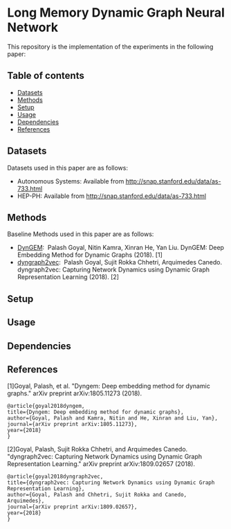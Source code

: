# Long Memory Dynamic Graph Neural Network

This repository is the implementation of the experiments in the following paper:

## Table of contents

- [Datasets](#datasets)
- [Methods](#methods)
- [Setup](#setup)
- [Usage](#usage)
- [Dependencies](#dependencies)
- [References](#references)

## Datasets
Datasets used in this paper are as follows:
- Autonomous Systems: Available from http://snap.stanford.edu/data/as-733.html
- HEP-PH: Available from http://snap.stanford.edu/data/as-733.html

## Methods
Baseline Methods used in this paper are as follows:
- [DynGEM](https://arxiv.org/pdf/1805.11273.pdf):&nbsp; Palash Goyal, Nitin Kamra, Xinran He, Yan Liu. DynGEM: Deep Embedding Method for Dynamic Graphs (2018). [1]
- [dyngraph2vec](https://arxiv.org/pdf/1809.02657.pdf):&nbsp; Palash Goyal, Sujit Rokka Chhetri, Arquimedes Canedo. dyngraph2vec: Capturing Network Dynamics using Dynamic Graph Representation Learning (2018). [2]

## Setup

## Usage

## Dependencies

## References

[1]Goyal, Palash, et al. "Dyngem: Deep embedding method for dynamic graphs." arXiv preprint arXiv:1805.11273 (2018).
```
@article{goyal2018dyngem,
title={Dyngem: Deep embedding method for dynamic graphs},
author={Goyal, Palash and Kamra, Nitin and He, Xinran and Liu, Yan},
journal={arXiv preprint arXiv:1805.11273},
year={2018}
}
```

[2]Goyal, Palash, Sujit Rokka Chhetri, and Arquimedes Canedo. "dyngraph2vec: Capturing Network Dynamics using Dynamic Graph Representation Learning." arXiv preprint arXiv:1809.02657 (2018).
```
@article{goyal2018dyngraph2vec,
title={dyngraph2vec: Capturing Network Dynamics using Dynamic Graph Representation Learning},
author={Goyal, Palash and Chhetri, Sujit Rokka and Canedo, Arquimedes},
journal={arXiv preprint arXiv:1809.02657},
year={2018}
}
```
